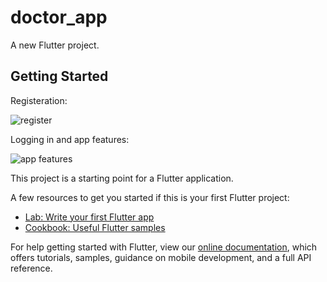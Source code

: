 # doctor_app

A new Flutter project.

## Getting Started
 
Registeration:
 
![register](https://user-images.githubusercontent.com/45487306/151828434-80598a59-91ec-4ef9-aecd-03b7b78f11bc.gif)

Logging in and app features:

![app features](https://user-images.githubusercontent.com/45487306/151831731-eb42bca5-9ca1-4fdc-b85d-5390b554842b.gif)

This project is a starting point for a Flutter application.

A few resources to get you started if this is your first Flutter project:

- [Lab: Write your first Flutter app](https://flutter.dev/docs/get-started/codelab)
- [Cookbook: Useful Flutter samples](https://flutter.dev/docs/cookbook)

For help getting started with Flutter, view our
[online documentation](https://flutter.dev/docs), which offers tutorials,
samples, guidance on mobile development, and a full API reference.
